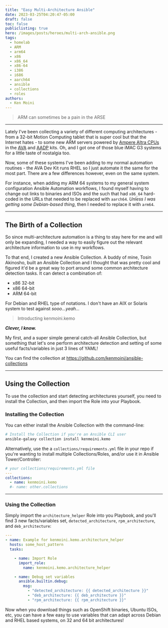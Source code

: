 ```yaml
---
title: "Easy Multi-Architecture Ansible"
date: 2023-03-25T04:20:47-05:00
draft: false
toc: false
publiclisting: true
hero: /images/posts/heroes/multi-arch-ansible.png
tags:
  - homelab
  - ARM
  - arm64
  - x86
  - x86_64
  - x86-64
  - i386
  - i686
  - aarch64
  - ansible
  - collections
  - roles
authors:
  - Ken Moini
---
```


> ARM can sometimes be a pain in the ARSE

---

Lately I've been collecting a variety of different computing architectures - from a 32-bit Motion Computing tablet that is super cool but that the Internet hates - to some new ARM servers powered by [Ampere Altra CPUs](https://www.servethehome.com/raspberry-pi-cluster-versus-ampere-altra-max-supermicro-arm-server/) in the [AVA](https://www.ipi.wiki/products/ava-developer-platform) and [AADP](https://www.ipi.wiki/products/ampere-altra-developer-platform) kits.  Oh, and I got one of those blue iMAC G3 systems for a little taste of nostalgia too.

Now, some of these systems I've been adding to my normal automation routines - the AVA Dev Kit runs RHEL so I just automate it the same for the most part.  There are a few differences however, even on the same system.

For instance, when adding my ARM 64 systems to my general system configuration Ansible Automation workflows, I found myself having to change out links to binaries and ISOs and the such that had `x86_64` hard-coded in the URLs that needed to be replaced with `aarch64`.  *Unless I was getting some Debian-based thing*, then I needed to replace it with `arm64`.

---

## The Birth of a Collection

So since multi-architecture automation is a thing to stay here for me and will only be expanding, I needed a way to easily figure out the relevant architecture information to use in my workflows.

To that end, I created a new Ansible Collection.  A buddy of mine, Tosin Akinosho, built an Ansible Collection and I thought that was pretty cool and figured it'd be a great way to port around some common architecture detection tasks.  It can detect a combination of:

- x86 32-bit
- x86 64-bit
- ARM 64-bit

For Debian and RHEL type of notations.  I don't have an AIX or Solaris system to test against *sooo...yeah...*

> Introducting kenmoini.kemo

***Clever, I know.***

My first, and a super simple general catch-all Ansible Collection, but something that let's one perform architecture detection and setting of some useful facts/variables in just 3 lines of YAML!

You can find the collection at https://github.com/kenmoini/ansible-collections

---

## Using the Collection

To use the collection and start detecting architectures yourself, you need to install the Collection, and then import the Role into your Playbook.

### Installing the Collection

You can either install the Ansible Collection with the command-line:

```bash
# Install the Collection if you're an Ansible CLI user
ansible-galaxy collection install kenmoini.kemo
```

Alternatively, use the a `collections/requirements.yml` file in your repo if you're wanting to install multiple Collections/Roles, and/or use it in Ansible Tower/Controller:

```yaml
# your collections/requirements.yml file
---
collections:
  - name: kenmoini.kemo
  #- name: other.collections
```

---

### Using the Collection

Simply import the `architecture_helper` Role into you Playbook, and you'll find 3 new facts/variables set, `detected_architecture`, `rpm_architecture`, and `deb_architecture`:

```yaml
---
- name: Example for kenmoini.kemo.architecture_helper
  hosts: some_host_pattern
  tasks:

    - name: Import Role
      import_role:
        name: kenmoini.kemo.architecture_helper

    - name: Debug set variables
      ansible.builtin.debug:
        msg:
          - "detected_architecture: {{ detected_architecture }}"
          - "deb_architecture: {{ deb_architecture }}"
          - "rpm_architecture: {{ rpm_architecture }}"
```

Now when you download things such as OpenShift binaries, Ubuntu ISOs, etc, you can have a few easy to use variables that can adapt across Debian and RHEL based systems, on 32 and 64 bit architectures!